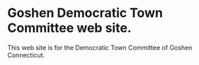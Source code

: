 # Goshen Democratic Town Committee web site.
This web site is for the Democratic Town Committee of Goshen Connecticut.
